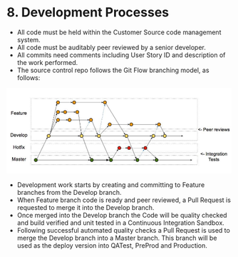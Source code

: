 # 8. Development Processes
-	All code must be held within the Customer Source code management system. 
-	All code must be auditably peer reviewed by a senior developer. 
-	All commits need comments including User Story ID and description of the work performed. 
-	The source control repo follows the Git Flow branching model, as follows: 

![ScreenShot](https://github.com/ckprajkumar/sfdc/blob/master/Picture1.png.jpg)

-	Development work starts by creating and committing to Feature branches from the Develop branch. 
-	When Feature branch code is ready and peer reviewed, a Pull Request is requested to merge it into the Develop branch. 
-	Once merged into the Develop branch the Code will be quality checked and build verified and unit tested in a Continuous Integration Sandbox. 
-	Following successful automated quality checks a Pull Request is used to merge the Develop branch into a Master branch. This branch will be used as the deploy version into QATest, PreProd and Production. 
